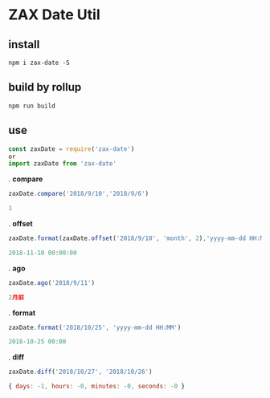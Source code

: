 # ZAX Date Util

## install

~~~ base
npm i zax-date -S
~~~

## build by rollup

~~~ base
npm run build
~~~

## use

~~~ javascript 
const zaxDate = require('zax-date')
or
import zaxDate from 'zax-date'
~~~


. **compare**
~~~ javascript
zaxDate.compare('2018/9/10','2018/9/6')
~~~

~~~ javascript
1
~~~

. **offset**
~~~ javascript
zaxDate.format(zaxDate.offset('2018/9/10', 'month', 2),'yyyy-mm-dd HH:MM:SS')
~~~

~~~ javascript
2018-11-10 00:00:00
~~~

. **ago**
~~~ javascript
zaxDate.ago('2018/9/11')
~~~

~~~ javascript
2月前
~~~

. **format**
~~~ javascript
zaxDate.format('2018/10/25', 'yyyy-mm-dd HH:MM')
~~~

~~~ javascript
2018-10-25 00:00
~~~

. **diff**
~~~ javascript
zaxDate.diff('2018/10/27', '2018/10/26')
~~~

~~~ javascript
{ days: -1, hours: -0, minutes: -0, seconds: -0 }
~~~